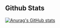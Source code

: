 ## Github Stats

[![Anurag's GitHub stats](https://github-readme-stats-git-master-myuto7.vercel.app/api?username=myuto7
)](https://github.com/anuraghazra/github-readme-stats)
